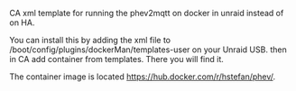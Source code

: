 CA xml template for running the phev2mqtt on docker in unraid instead of on HA. 

You can install this by adding the xml file to /boot/config/plugins/dockerMan/templates-user on your Unraid USB. then in CA add container from templates. There you will find it.

The container image is located https://hub.docker.com/r/hstefan/phev/.
